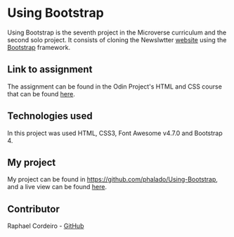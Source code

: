 # Using Bootstrap
Using Bootstrap is the seventh project in the Microverse curriculum and the second solo project. It consists of cloning the Newslwtter [website](https://web.archive.org/web/20140301004610/http://www.apple.com/) using the [Bootstrap](https://getbootstrap.com/) framework.

## Link to assignment

The assignment can be found in the Odin Project's HTML and CSS course that can be found [here](https://www.theodinproject.com/courses/html5-and-css3/lessons/using-bootstrap).

## Technologies used

In this project was used HTML, CSS3, Font Awesome v4.7.0 and Bootstrap 4.

## My project

My project can be found in https://github.com/phalado/Using-Bootstrap, and a live view can be found [here](https://raw.githack.com/phalado/Using-Bootstrap/main-code/index.html).

## Contributor

Raphael Cordeiro - [GitHub](https://github.com/phalado)